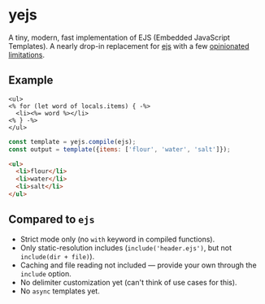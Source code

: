 # yejs

A tiny, modern, fast implementation of EJS (Embedded JavaScript Templates). A nearly drop-in replacement for [ejs](https://ejs.co/) with a few [opinionated limitations](#compared-to-ejs).

## Example

```ejs
<ul>
<% for (let word of locals.items) { -%>
  <li><%= word %></li>
<% } -%>
</ul>
```

```js
const template = yejs.compile(ejs);
const output = template({items: ['flour', 'water', 'salt']});
```

```html
<ul>
  <li>flour</li>
  <li>water</li>
  <li>salt</li>
</ul>
```

## Compared to `ejs`

- Strict mode only (no `with` keyword in compiled functions).
- Only static-resolution includes (`include('header.ejs')`, but not `include(dir + file)`).
- Caching and file reading not included — provide your own through the `include` option.
- No delimiter customization yet (can't think of use cases for this).
- No `async` templates yet.
